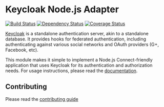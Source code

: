 # Keycloak Node.js Adapter

[![Build Status](https://travis-ci.org/keycloak/keycloak-nodejs-connect.svg?branch=master)](https://travis-ci.org/keycloak/keycloak-nodejs-connect)
[![Dependency Status](https://img.shields.io/david/keycloak/keycloak-nodejs-connect.svg?style=flat-square)](https://david-dm.org/keycloak/keycloak-nodejs-connect)
[![Coverage Status](https://coveralls.io/repos/github/keycloak/keycloak-nodejs-connect/badge.svg?branch=master)](https://coveralls.io/github/keycloak/keycloak-nodejs-connect?branch=master)

[Keycloak](http://keycloak.org/) is a standalone authentication
server, akin to a standalone database.  It provides hooks for federated
authentication, including authenticating against various social networks
and OAuth providers (G+, Facebook, etc).

This module makes it simple to implement a Node.js Connect-friendly
application that uses Keycloak for its authentication and authorization needs. For usage instructions, please read the [documentation](https://keycloak.gitbooks.io/documentation/content/securing_apps/topics/oidc/nodejs-adapter.html).

## Contributing

Please read the [contributing guide](./CONTRIBUTING.md)
